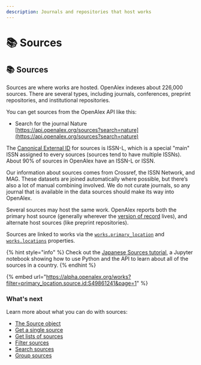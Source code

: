 ```yaml
---
description: Journals and repositories that host works
---
```


# 📚 Sources

## 📚 Sources

Sources are where works are hosted. OpenAlex indexes about 226,000 sources. There are several types, including journals, conferences, preprint repositories, and institutional repositories.

You can get sources from the OpenAlex API like this:

* Search for the journal Nature\
  [https://api.openalex.org/sources?search=nature](https://api.openalex.org/sources?search=nature)

The [Canonical External ID](../../the-api/get-single-entities/#canonical-external-ids) for sources is ISSN-L, which is a special "main" ISSN assigned to every sources (sources tend to have multiple ISSNs). About 90% of sources in OpenAlex have an ISSN-L or ISSN.

Our information about sources comes from Crossref, the ISSN Network, and MAG. These datasets are joined automatically where possible, but there’s also a lot of manual combining involved. We do not curate journals, so any journal that is available in the data sources should make its way into OpenAlex.

Several sources may host the same work. OpenAlex reports both the primary host source (generally wherever the [version of record](https://en.wikipedia.org/wiki/Version\_of\_record) lives), and alternate host sources (like preprint repositories).

Sources are linked to works via the [`works.primary_location`](../works/work-object/#primary\_location) and [`works.locations`](../works/work-object/#locations) properties.

{% hint style="info" %}
Check out the [Japanese Sources tutorial](https://github.com/ourresearch/openalex-api-tutorials/blob/main/notebooks/institutions/japan\_sources.ipynb), a Jupyter notebook showing how to use Python and the API to learn about all of the sources in a country.
{% endhint %}

{% embed url="https://alpha.openalex.org/works?filter=primary_location.source.id:S49861241&page=1" %}

### What's next

Learn more about what you can do with sources:

* [The Source object](source-object.md)
* [Get a single source](../../the-api/get-single-entities/get-a-single-source.md)
* [Get lists of sources](../../the-api/get-lists-of-entities/get-lists-of-sources.md)
* [Filter sources](../../the-api/filters/filter-sources.md)
* [Search sources](search-sources.md)
* [Group sources](group-sources.md)
